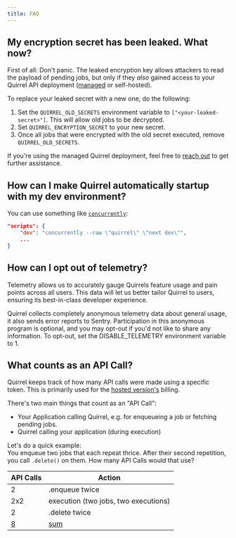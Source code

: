 ```yaml
---
title: FAQ
---
```


## My encryption secret has been leaked. What now?

First of all: Don't panic. The leaked encryption key allows attackers to read the payload of pending jobs, but only if they _also_ gained access to your Quirrel API deployment ([managed](https://quirrel.dev) or self-hosted).

To replace your leaked secret with a new one, do the following:

1. Set the `QUIRREL_OLD_SECRETS` environment variable to `["<your-leaked-secret>"]`. This will allow old jobs to be decrypted.
2. Set `QUIRREL_ENCRYPTION_SECRET` to your new secret.
3. Once all jobs that were encrypted with the old secret executed, remove `QUIRREL_OLD_SECRETS`.

If you're using the managed Quirrel deployment, feel free to [reach out](mailto:info@quirrel.dev) to get further assistance.

## How can I make Quirrel automatically startup with my dev environment?

You can use something like [`concurrently`](https://github.com/kimmobrunfeldt/concurrently):

```json
"scripts": {
    "dev": "concurrently --raw \"quirrel\" \"next dev\"",
    ...
}
```

## How can I opt out of telemetry?

Telemetry allows us to accurately gauge Quirrels feature usage and pain points across all users.
This data will let us better tailor Quirrel to users, ensuring its best-in-class developer experience.

Quirrel collects completely anonymous telemetry data about general usage, it also sends error reports to Sentry.
Participation in this anonymous program is optional, and you may opt-out if you'd not like to share any information.
To opt-out, set the DISABLE_TELEMETRY environment variable to 1.

## What counts as an API Call?

Quirrel keeps track of how many API calls were made using a specific token.
This is primarily used for the [hosted version's](https://quirrel.dev) billing.

There's two main things that count as an "API Call":

- Your Application calling Quirrel, e.g. for enqueueing a job or fetching pending jobs.
- Quirrel calling your application (during execution)

Let's do a quick example:  
You enqueue two jobs that each repeat thrice.
After their second repetition, you call `.delete()` on them.
How many API Calls would that use?

| API Calls | Action                               |
| --------- | ------------------------------------ |
| 2         | .enqueue twice                       |
| 2x2       | execution (two jobs, two executions) |
| 2         | .delete twice                        |
| <u>8</u>  | <u>sum</u>                           |
